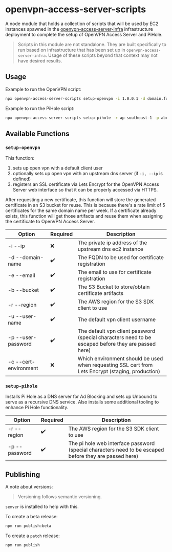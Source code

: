 # openvpn-access-server-scripts

A node module that holds a collection of scripts that will be used by EC2 instances spawned in the [openvpn-access-server-infra](https://github.com/pejulian/openvpn-access-server-infra) infrastructure deployment to complete the setup of OpenVPN Access Server and PiHole.

> Scripts in this module are not standalone. They are built specifically to run based on infrastructure that has been set up in `openvpn-access-server-infra`. Usage of these scripts beyond that context may not have desired results.

## Usage

Example to run the OpenVPN script:

```bash
npx openvpn-access-server-scripts setup-openvpn -i 1.0.0.1 -d domain.foo-bar.com -e foo@bar.com -b foo-bar-bucket -r ap-southeast-1 -u user -p 123@abc -c staging
```

Example to run the PiHole script:

```bash
npx openvpn-access-server-scripts setup-pihole -r ap-southeast-1 -p abc!@123
```
## Available Functions

### `setup-openvpn`

This function:

1. sets up open vpn with a default client user
2. optionally sets up open vpn with an upstream dns server (if `-i, --ip` is defined)
3. registers an SSL certificate via Lets Encrypt for the OpenVPN Access Server web interface so that it can be properly accessed via HTTPS.

After requesting a new certificate, this function will store the generated certificate in an S3 bucket for reuse. This is because there's a rate limit of 5 certificates for the same domain name per week. If a certificate already exists, this function will get those artifacts and reuse them when assigning the certificate to OpenVPN Access Server. 

| Option                | Required           | Description                                                                                         |
| --------------------- | ------------------ | --------------------------------------------------------------------------------------------------- |
| -i --ip               | :x:                | The private ip address of the upstream dns ec2 instance                                             |
| -d --domain-name      | :heavy_check_mark: | The FQDN to be used for certificate registration                                                    |
| -e --email            | :heavy_check_mark: | The email to use for certificate registration                                                       |
| -b --bucket           | :heavy_check_mark: | The S3 Bucket to store/obtain certificate artifacts                                                 |
| -r --region           | :heavy_check_mark: | The AWS region for the S3 SDK client to use                                                         |
| -u --user-name        | :heavy_check_mark: | The default vpn client username                                                                     |
| -p --user-password    | :heavy_check_mark: | The default vpn client password (special characters need to be escaped before they are passed here) |
| -c --cert-environment | :x:                | Which environment should be used when requesting SSL cert from Lets Encrypt (staging, production)   |
### `setup-pihole`

Installs Pi Hole as a DNS server for Ad Blocking and sets up Unbound to serve as a recursive DNS service.
Also installs some additional tooling to enhance Pi Hole functionality.

 | Option        | Required           | Description                                                                                            |
 | ------------- | ------------------ | ------------------------------------------------------------------------------------------------------ |
 | -r --region   | :heavy_check_mark: | The AWS region for the S3 SDK client to use                                                            |
 | -p --password | :heavy_check_mark: | The pi hole web interface password (special characters need to be escaped before they are passed here) |

## Publishing

A note about versions:

> Versioning follows semantic versioning. 

`semver` is installed to help with this.

To create a beta release:

```bash
npm run publish:beta
```

To create a `patch` release:

```bash
npm run publish
```